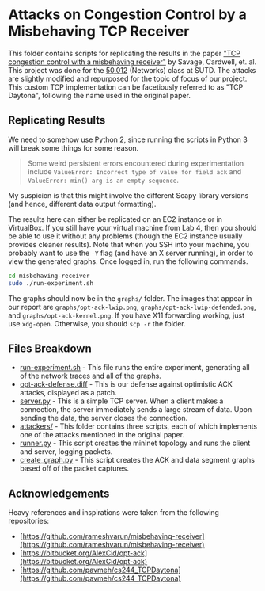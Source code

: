 # Attacks on Congestion Control by a Misbehaving TCP Receiver

This folder contains scripts for replicating the results in the paper ["TCP congestion control with a misbehaving receiver"](https://dl.acm.org/doi/10.1145/505696.505704) by Savage, Cardwell, et. al. This project was done for the [50.012](https://istd.sutd.edu.sg/undergraduate/courses/50012-networks) (Networks) class at SUTD. The attacks are slightly modified and repurposed for the topic of focus of our project. This custom TCP implementation can be facetiously referred to as "TCP Daytona", following the name used in the original paper.

## Replicating Results

We need to somehow use Python 2, since running the scripts in Python 3 will break some things for some reason.

> Some weird persistent errors encountered during experimentation include `ValueError: Incorrect type of value for field ack` and `ValueError: min() arg is an empty sequence`.

My suspicion is that this might involve the different Scapy library versions (and hence, different data output formatting).

The results here can either be replicated on an EC2 instance or in VirtualBox. If you still have your virtual machine from Lab 4, then you should be able to use it without any problems (though the EC2 instance usually provides cleaner results). Note that when you SSH into your machine, you probably want to use the `-Y` flag (and have an X server running), in order to view the generated graphs. Once logged in, run the following commands.

```bash
cd misbehaving-receiver
sudo ./run-experiment.sh
```

The graphs should now be in the `graphs/` folder. The images that appear in our report are `graphs/opt-ack-lwip.png`, `graphs/opt-ack-lwip-defended.png`, and `graphs/opt-ack-kernel.png`. If you have X11 forwarding working, just use `xdg-open`. Otherwise, you should `scp -r` the folder.

## Files Breakdown

- [run-experiment.sh](./run-experiment.sh) - This file runs the entire experiment, generating all of the network traces and all of the graphs.
- [opt-ack-defense.diff](./opt-ack-defense.diff) - This is our defense against optimistic ACK attacks, displayed as a patch.
- [server.py](./server.py) - This is a simple TCP server. When a client makes a connection, the server immediately sends a large stream of data. Upon sending the data, the server closes the connection.
- [attackers/](./attackers) - This folder contains three scripts, each of which implements one of the attacks mentioned in the original paper.
- [runner.py](./runner.py) - This script creates the mininet topology and runs the client and server, logging packets.
- [create_graph.py](./create_graph.py) - This script creates the ACK and data segment graphs based off of the packet captures.

## Acknowledgements

Heavy references and inspirations were taken from the following repositories:

- [https://github.com/rameshvarun/misbehaving-receiver](https://github.com/rameshvarun/misbehaving-receiver)
- [https://bitbucket.org/AlexCid/opt-ack](https://bitbucket.org/AlexCid/opt-ack)
- [https://github.com/pavmeh/cs244_TCPDaytona](https://github.com/pavmeh/cs244_TCPDaytona)
